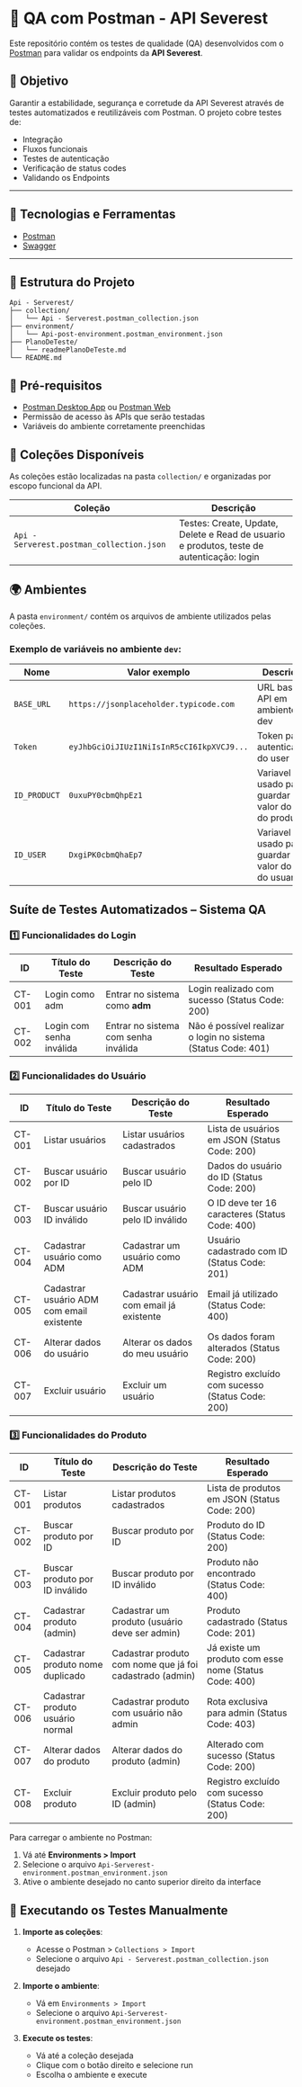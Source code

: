 # 🧪 QA com Postman - API Severest

Este repositório contém os testes de qualidade (QA) desenvolvidos com o [Postman](https://www.postman.com/) para validar os endpoints da **API Severest**.

## 📌 Objetivo

Garantir a estabilidade, segurança e corretude da API Severest através de testes automatizados e reutilizáveis com Postman. O projeto cobre testes de:

- Integração
- Fluxos funcionais
- Testes de autenticação
- Verificação de status codes
- Validando os Endpoints

---

## 🧰 Tecnologias e Ferramentas

- [Postman](https://www.postman.com/)
- [Swagger](https://swagger.io/)

---

## 📁 Estrutura do Projeto

```shell
Api - Serverest/
├── collection/             
│   └── Api - Serverest.postman_collection.json   
├── environment/            
│   └── Api-post-environment.postman_environment.json
├── PlanoDeTeste/             
│   └── readmePlanoDeTeste.md
└── README.md       
```

## 🧰 Pré-requisitos

- [Postman Desktop App](https://www.postman.com/downloads/) ou [Postman Web](https://web.postman.com/)
- Permissão de acesso às APIs que serão testadas
- Variáveis do ambiente corretamente preenchidas


## 📂 Coleções Disponíveis

As coleções estão localizadas na pasta `collection/` e organizadas por escopo funcional da API.

| Coleção | Descrição |
|--------|-----------|
| `Api - Serverest.postman_collection.json` | Testes: Create, Update, Delete e Read de usuario e produtos, teste de autenticação: login |


## 🌍 Ambientes

A pasta `environment/` contém os arquivos de ambiente utilizados pelas coleções. 

### Exemplo de variáveis no ambiente `dev`:

| Nome        | Valor exemplo                      | Descrição                       |
| ----------- | ---------------------------------- | ------------------------------- |
| `BASE_URL`   | `https://jsonplaceholder.typicode.com`   | URL base da API em ambiente dev |
| `Token`   | `eyJhbGciOiJIUzI1NiIsInR5cCI6IkpXVCJ9...`   | Token para autenticação do user|
| `ID_PRODUCT`   | `0uxuPY0cbmQhpEz1`   | Variavel usado para guardar o valor do id do produto |
| `ID_USER`   | `DxgiPK0cbmQhaEp7`   | Variavel usado para guardar o valor do id do usuario |

## Suíte de Testes Automatizados – Sistema QA

### 1️⃣ Funcionalidades do Login

| ID     | Título do Teste          | Descrição do Teste                   | Resultado Esperado                                            |
| ------ | ------------------------ | ------------------------------------ | ------------------------------------------------------------- |
| CT-001 | Login como adm           | Entrar no sistema como **adm**       | Login realizado com sucesso (Status Code: 200)                |
| CT-002 | Login com senha inválida | Entrar no sistema com senha inválida | Não é possível realizar o login no sistema (Status Code: 401) |

### 2️⃣ Funcionalidades do Usuário

| ID     | Título do Teste                           | Descrição do Teste                       | Resultado Esperado                               |
| ------ | ----------------------------------------- | ---------------------------------------- | ------------------------------------------------ |
| CT-001 | Listar usuários                           | Listar usuários cadastrados              | Lista de usuários em JSON (Status Code: 200)     |
| CT-002 | Buscar usuário por ID                     | Buscar usuário pelo ID                   | Dados do usuário do ID (Status Code: 200)        |
| CT-003 | Buscar usuário ID inválido                | Buscar usuário pelo ID inválido          | O ID deve ter 16 caracteres (Status Code: 400)   |
| CT-004 | Cadastrar usuário como ADM                | Cadastrar um usuário como ADM            | Usuário cadastrado com ID (Status Code: 201)     |
| CT-005 | Cadastrar usuário ADM com email existente | Cadastrar usuário com email já existente | Email já utilizado (Status Code: 400)            |
| CT-006 | Alterar dados do usuário                  | Alterar os dados do meu usuário          | Os dados foram alterados (Status Code: 200)      |
| CT-007 | Excluir usuário                           | Excluir um usuário                       | Registro excluído com sucesso (Status Code: 200) |

### 3️⃣ Funcionalidades do Produto

| ID     | Título do Teste                  | Descrição do Teste                                       | Resultado Esperado                                    |
| ------ | -------------------------------- | -------------------------------------------------------- | ----------------------------------------------------- |
| CT-001 | Listar produtos                  | Listar produtos cadastrados                              | Lista de produtos em JSON (Status Code: 200)          |
| CT-002 | Buscar produto por ID            | Buscar produto por ID                                    | Produto do ID (Status Code: 200)                      |
| CT-003 | Buscar produto por ID inválido   | Buscar produto por ID inválido                           | Produto não encontrado (Status Code: 400)             |
| CT-004 | Cadastrar produto (admin)        | Cadastrar um produto (usuário deve ser admin)            | Produto cadastrado (Status Code: 201)                 |
| CT-005 | Cadastrar produto nome duplicado | Cadastrar produto com nome que já foi cadastrado (admin) | Já existe um produto com esse nome (Status Code: 400) |
| CT-006 | Cadastrar produto usuário normal | Cadastrar produto com usuário não admin                  | Rota exclusiva para admin (Status Code: 403)          |
| CT-007 | Alterar dados do produto         | Alterar dados do produto (admin)                         | Alterado com sucesso (Status Code: 200)               |
| CT-008 | Excluir produto                  | Excluir produto pelo ID (admin)                          | Registro excluído com sucesso (Status Code: 200)      |


Para carregar o ambiente no Postman:

1. Vá até **Environments > Import**
2. Selecione o arquivo `Api-Serverest-environment.postman_environment.json`
3. Ative o ambiente desejado no canto superior direito da interface


## 🧪 Executando os Testes Manualmente

1. **Importe as coleções**:
   - Acesse o Postman > `Collections > Import`
   - Selecione o arquivo `Api - Serverest.postman_collection.json ` desejado

2. **Importe o ambiente**:
   - Vá em `Environments > Import`
   - Selecione o arquivo `Api-Serverest-environment.postman_environment.json`

3. **Execute os testes**:
   - Vá até a coleção desejada
   - Clique com o botão direito e selecione  run
   - Escolha o ambiente e execute
